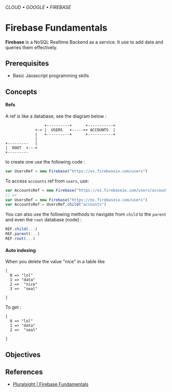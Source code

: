 ###### CLOUD • GOOGLE • FIREBASE
# Firebase Fundamentals

**Firebase** is a NoSQL Realtime Backend as a service. It use to add data and queries them effectively.

## Prerequisites

* Basic Javascript programming skills 

## Concepts

#### Refs


A ref is like a database; see the diagram below : 

```
                 +----------+      +-----------+
             +-> |  USERS   +----->+ ACCOUNTS  |
             |   +----------+      +-----------+
             |
+---------   |
|  ROOT  +---+
+---------

```



to create one use the following code : 

```js
var UsersRef = new Firebase("https://os.firebaseio.com/users")
```

To access `accounts` ref from `users`, use:

```js
var AccountsRef = new Firebase("https://os.firebaseio.com/users/accounts")
// or 
var UsersRef = new Firebase("https://os.firebaseio.com/users")
var AccountsRef = UsersRef.child("accounts")
```

You can also use the following methods to navigate from `child` to the `parent` and even the `root` database (node) : 

```js
REF.child(...)
REF.parent(...)
REF.root(...)
```


#### Auto indexing
When you delete the value "nice" in a table like 

```
[
  0 => "lol"
  1 => "data"
  2 =>  "nice"
  3 =>  "seal"

]
```

To get :


```
[
  0 => "lol"
  1 => "data"
  2 =>  "seal"

]
```


## Objectives 


## 

## References

* [Pluralsight | Firebase Fundamentals](https://www.pluralsight.com/courses/firebase-fundamentals)

